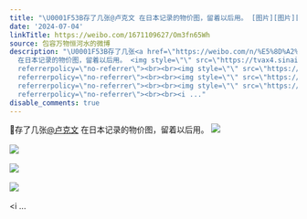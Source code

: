 ```yaml
---
title: "\U0001F53B存了几张@卢克文 在日本记录的物价图，留着以后用。 [图片][图片][图片][图片][图片][图片][图片][图片][图片][图片][图片][图片][图片]"
date: '2024-07-04'
linkTitle: https://weibo.com/1671109627/Om3fn65Wh
source: 包容万物恒河水的微博
description: "\U0001F53B存了几张<a href=\"https://weibo.com/n/%E5%8D%A2%E5%85%8B%E6%96%87\">@卢克文</a>
  在日本记录的物价图，留着以后用。 <img style=\"\" src=\"https://tvax4.sinaimg.cn/large/639b1bfbly1hrcf3rdxllj20wk0oygo9.jpg\"
  referrerpolicy=\"no-referrer\"><br><br><img style=\"\" src=\"https://tvax1.sinaimg.cn/large/639b1bfbly1hrcf402dv8j20hp0eyacw.jpg\"
  referrerpolicy=\"no-referrer\"><br><br><img style=\"\" src=\"https://tvax4.sinaimg.cn/large/639b1bfbly1hrcf48f1c8j20hu0bbdjk.jpg\"
  referrerpolicy=\"no-referrer\"><br><br><img style=\"\" src=\"https://tvax1.sinaimg.cn/large/639b1bfbly1hrcf4f6j2nj20i007uabp.jpg\"
  referrerpolicy=\"no-referrer\"><br><br><i ..."
disable_comments: true
---
```

🔻存了几张<a href="https://weibo.com/n/%E5%8D%A2%E5%85%8B%E6%96%87">@卢克文</a> 在日本记录的物价图，留着以后用。 <img style="" src="https://tvax4.sinaimg.cn/large/639b1bfbly1hrcf3rdxllj20wk0oygo9.jpg" referrerpolicy="no-referrer"><br><br><img style="" src="https://tvax1.sinaimg.cn/large/639b1bfbly1hrcf402dv8j20hp0eyacw.jpg" referrerpolicy="no-referrer"><br><br><img style="" src="https://tvax4.sinaimg.cn/large/639b1bfbly1hrcf48f1c8j20hu0bbdjk.jpg" referrerpolicy="no-referrer"><br><br><img style="" src="https://tvax1.sinaimg.cn/large/639b1bfbly1hrcf4f6j2nj20i007uabp.jpg" referrerpolicy="no-referrer"><br><br><i ...
